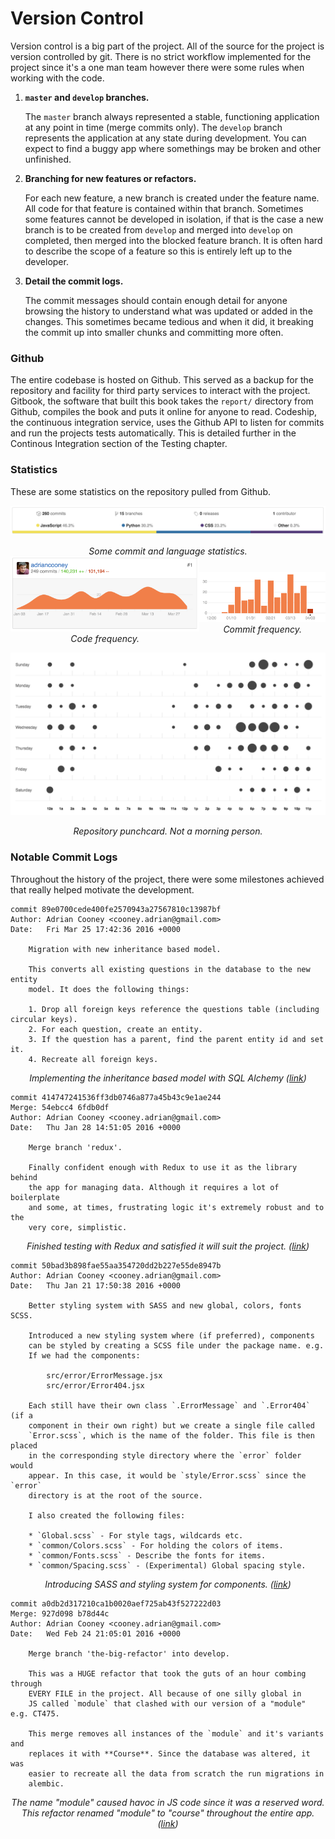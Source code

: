 # Version Control
Version control is a big part of the project. All of the source for the project is version controlled by git. There is no strict workflow implemented for the project since it's a one man team however there were some rules when working with the code.

1. **`master` and `develop` branches.**
	
	The `master` branch always represented a stable, functioning application at any point in time (merge commits only). The `develop` branch represents the application at any state during development. You can expect to find a buggy app where somethings may be broken and other unfinished.

2. **Branching for new features or refactors.**

	For each new feature, a new branch is created under the feature name. All code for that feature is contained within that branch. Sometimes some features cannot be developed in isolation, if that is the case a new branch is to be created from `develop` and merged into `develop` on completed, then merged into the blocked feature branch. It is often hard to describe the scope of a feature so this is entirely left up to the developer.
	
3. **Detail the commit logs.**

	The commit messages should contain enough detail for anyone browsing the history to understand what was updated or added in the changes. This sometimes became tedious and when it did, it breaking the commit up into smaller chunks and committing more often.
	
### Github
The entire codebase is hosted on Github. This served as a backup for the repository and facility for third party services to interact with the project. Gitbook, the software that built this book takes the `report/` directory from Github, compiles the book and puts it online for anyone to read. Codeship, the continuous integration service, uses the Github API to listen for commits and run the projects tests automatically. This is detailed further in the Continous Integration section of the Testing chapter.

### Statistics
These are some statistics on the repository pulled from Github.

![](assets/language-stats.png)
<center><i>Some commit and language statistics.</i></center>

<div>

<div style="width:40%; float: right;"><img style="margin-top:25px" src="assets/commits.png" />
<center><i>Commit frequency.</i></center></div>
<div style="width:60%;"><img src="assets/code-frequency.png" />
<center><i>Code frequency.</i></center></div>
</div>

![](assets/punchcard.png)
<center><i>Repository punchcard. Not a morning person.</i></center>

### Notable Commit Logs
Throughout the history of the project, there were some milestones achieved that really helped motivate the development.

```
commit 89e0700cede400fe2570943a27567810c13987bf
Author: Adrian Cooney <cooney.adrian@gmail.com>
Date:   Fri Mar 25 17:42:36 2016 +0000

    Migration with new inheritance based model.

    This converts all existing questions in the database to the new entity
    model. It does the following things:

    1. Drop all foreign keys reference the questions table (including circular keys).
    2. For each question, create an entity.
    3. If the question has a parent, find the parent entity id and set it.
    4. Recreate all foreign keys.
```
<center><i>Implementing the inheritance based model with SQL Alchemy (<a href="https://github.com/adriancooney/examist/commit/89e0700cede400fe2570943a27567810c13987bf">link</a>)</i></center>

```
commit 414747241536ff3db0746a877a45b43c9e1ae244
Merge: 54ebcc4 6fdb0df
Author: Adrian Cooney <cooney.adrian@gmail.com>
Date:   Thu Jan 28 14:51:05 2016 +0000

    Merge branch 'redux'.

    Finally confident enough with Redux to use it as the library behind
    the app for managing data. Although it requires a lot of boilerplate
    and some, at times, frustrating logic it's extremely robust and to the
    very core, simplistic.
```
<center><i>Finished testing with Redux and satisfied it will suit the project. (<a href="https://github.com/adriancooney/examist/commit/414747241536ff3db0746a877a45b43c9e1ae244">link</a>)</i></center>

```
commit 50bad3b898fae55aa354720dd2b227e55de8947b
Author: Adrian Cooney <cooney.adrian@gmail.com>
Date:   Thu Jan 21 17:50:38 2016 +0000

    Better styling system with SASS and new global, colors, fonts SCSS.

    Introduced a new styling system where (if preferred), components
    can be styled by creating a SCSS file under the package name. e.g.
    If we had the components:

        src/error/ErrorMessage.jsx
        src/error/Error404.jsx

    Each still have their own class `.ErrorMessage` and `.Error404` (if a
    component in their own right) but we create a single file called
    `Error.scss`, which is the name of the folder. This file is then placed
    in the corresponding style directory where the `error` folder would
    appear. In this case, it would be `style/Error.scss` since the `error`
    directory is at the root of the source.

    I also created the following files:

    * `Global.scss` - For style tags, wildcards etc.
    * `common/Colors.scss` - For holding the colors of items.
    * `common/Fonts.scss` - Describe the fonts for items.
    * `common/Spacing.scss` - (Experimental) Global spacing style.
```
<center><i>Introducing SASS and styling system for components. (<a href="https://github.com/adriancooney/examist/commit/50bad3b898fae55aa354720dd2b227e55de8947b">link</a>)</i></center>

```
commit a0db2d317210ca1b0020aef725ab43f527222d03
Merge: 927d098 b78d44c
Author: Adrian Cooney <cooney.adrian@gmail.com>
Date:   Wed Feb 24 21:05:01 2016 +0000

    Merge branch 'the-big-refactor' into develop.

    This was a HUGE refactor that took the guts of an hour combing through
    EVERY FILE in the project. All because of one silly global in
    JS called `module` that clashed with our version of a "module" e.g. CT475.

    This merge removes all instances of the `module` and it's variants and
    replaces it with **Course**. Since the database was altered, it was
    easier to recreate all the data from scratch the run migrations in
    alembic.
```
<center><i>The name "module" caused havoc in JS code since it was a reserved word. <br> This refactor renamed "module" to "course" throughout the entire app. (<a href="https://github.com/adriancooney/examist/commit/a0db2d317210ca1b0020aef725ab43f527222d03">link</a>)</i></center>